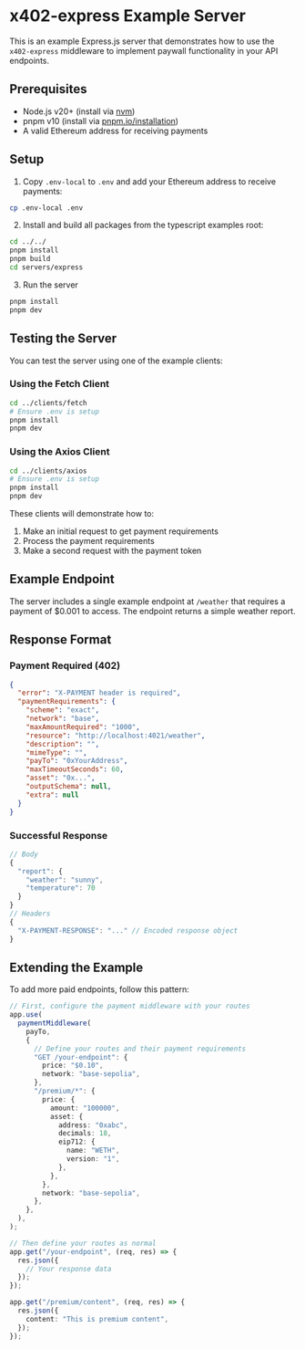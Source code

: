 # x402-express Example Server

This is an example Express.js server that demonstrates how to use the `x402-express` middleware to implement paywall functionality in your API endpoints.

## Prerequisites

- Node.js v20+ (install via [nvm](https://github.com/nvm-sh/nvm))
- pnpm v10 (install via [pnpm.io/installation](https://pnpm.io/installation))
- A valid Ethereum address for receiving payments

## Setup

1. Copy `.env-local` to `.env` and add your Ethereum address to receive payments:

```bash
cp .env-local .env
```

2. Install and build all packages from the typescript examples root:
```bash
cd ../../
pnpm install
pnpm build
cd servers/express
```

3. Run the server
```bash
pnpm install
pnpm dev
```

## Testing the Server

You can test the server using one of the example clients:

### Using the Fetch Client
```bash
cd ../clients/fetch
# Ensure .env is setup
pnpm install
pnpm dev
```

### Using the Axios Client
```bash
cd ../clients/axios
# Ensure .env is setup
pnpm install
pnpm dev
```

These clients will demonstrate how to:
1. Make an initial request to get payment requirements
2. Process the payment requirements
3. Make a second request with the payment token

## Example Endpoint

The server includes a single example endpoint at `/weather` that requires a payment of $0.001 to access. The endpoint returns a simple weather report.

## Response Format

### Payment Required (402)
```json
{
  "error": "X-PAYMENT header is required",
  "paymentRequirements": {
    "scheme": "exact",
    "network": "base",
    "maxAmountRequired": "1000",
    "resource": "http://localhost:4021/weather",
    "description": "",
    "mimeType": "",
    "payTo": "0xYourAddress",
    "maxTimeoutSeconds": 60,
    "asset": "0x...",
    "outputSchema": null,
    "extra": null
  }
}
```

### Successful Response
```ts
// Body
{
  "report": {
    "weather": "sunny",
    "temperature": 70
  }
}
// Headers
{
  "X-PAYMENT-RESPONSE": "..." // Encoded response object
}
```

## Extending the Example

To add more paid endpoints, follow this pattern:

```typescript
// First, configure the payment middleware with your routes
app.use(
  paymentMiddleware(
    payTo,
    {
      // Define your routes and their payment requirements
      "GET /your-endpoint": {
        price: "$0.10",
        network: "base-sepolia",
      },
      "/premium/*": {
        price: {
          amount: "100000",
          asset: {
            address: "0xabc",
            decimals: 18,
            eip712: {
              name: "WETH",
              version: "1",
            },
          },
        },
        network: "base-sepolia",
      },
    },
  ),
);

// Then define your routes as normal
app.get("/your-endpoint", (req, res) => {
  res.json({
    // Your response data
  });
});

app.get("/premium/content", (req, res) => {
  res.json({
    content: "This is premium content",
  });
});
```
